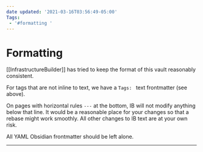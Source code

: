 ```yaml
---
date updated: '2021-03-16T03:56:49-05:00'
Tags: 
 - '#formatting '
---
```


# Formatting

[[InfrastructureBuilder]] has tried to keep the format of this vault reasonably consistent.

For tags that are not inline to text, we have a ` Tags:  ` text frontmatter (see above).

On pages with horizontal rules `---` at the bottom, IB will not modify anything below that line.  It would be a reasonable place for your changes so that a rebase might work smoothly.  All other changes to IB text are at your own risk.

All YAML Obsidian frontmatter should be left alone.

---
